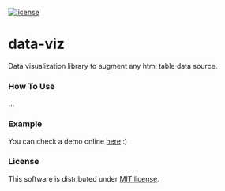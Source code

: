 [![license](https://img.shields.io/github/license/mashape/apistatus.svg)](https://github.com/apertureless/vue-chartjs/blob/master/LICENSE.txt)

# data-viz

Data visualization library to augment any html table data source.

### How To Use

...

### Example

You can check a demo online [here](https://cientopolis.github.io/data-viz/) :)

### License

This software is distributed under [MIT license](LICENSE.txt).